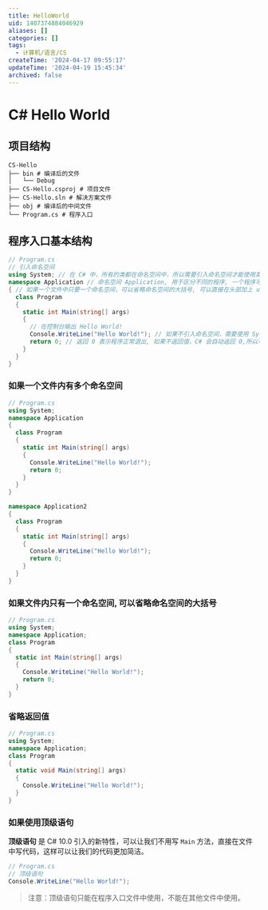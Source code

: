 ```yaml
---
title: HelloWorld
uid: 1407374884046929
aliases: []
categories: []
tags:
  - 计算机/语言/CS
createTime: '2024-04-17 09:55:17'
updateTime: '2024-04-19 15:45:34'
archived: false
---
```


# C# Hello World

## 项目结构

```shell
CS-Hello
├── bin # 编译后的文件
│   └── Debug
├── CS-Hello.csproj # 项目文件
├── CS-Hello.sln # 解决方案文件
├── obj # 编译后的中间文件
└── Program.cs # 程序入口
```

## 程序入口基本结构

```csharp
// Program.cs
// 引入命名空间
using System; // 在 C# 中，所有的类都在命名空间中，所以需要引入命名空间才能使用类, System 是 C# 的根命名空间，所有的类都在 System 命名空间中, 所以在 C# 中，不需要引入 System 命名空间也可以使用类
namespace Application // 命名空间 Application, 用于区分不同的程序, 一个程序可以有多个命名空间, 但是只能有一个入口类, 也就是只能有一个类有 Main 方法
{ // 如果一个文件中只要一个命名空间，可以省略命名空间的大括号, 可以直接在头部加上 using System; 然后在类前面加上 namespace Application; 就可以了
  class Program
  {
    static int Main(string[] args)
    {
      // 在控制台输出 Hello World!
      Console.WriteLine("Hello World!"); // 如果不引入命名空间，需要使用 System.Console.WriteLine("Hello World!");
      return 0; // 返回 0 表示程序正常退出, 如果不返回值，C# 会自动返回 0,所以可以省略 return 语句
    }
  }
}

```

### 如果一个文件内有多个命名空间

```csharp
// Program.cs
using System;
namespace Application
{
  class Program
  {
    static int Main(string[] args)
    {
      Console.WriteLine("Hello World!");
      return 0;
    }
  }
}

namespace Application2
{
  class Program
  {
    static int Main(string[] args)
    {
      Console.WriteLine("Hello World!");
      return 0;
    }
  }
}
```

### 如果文件内只有一个命名空间, 可以省略命名空间的大括号

```csharp
// Program.cs
using System;
namespace Application;
class Program
{
  static int Main(string[] args)
  {
    Console.WriteLine("Hello World!");
    return 0;
  }
}
```

### 省略返回值

```csharp
// Program.cs
using System;
namespace Application;
class Program
{
  static void Main(string[] args)
  {
    Console.WriteLine("Hello World!");
  }
}
```

### 如果使用顶级语句

**顶级语句** 是 C# 10.0 引入的新特性，可以让我们不用写 `Main` 方法，直接在文件中写代码，这样可以让我们的代码更加简洁。

```csharp
// Program.cs
// 顶级语句
Console.WriteLine("Hello World!");
```

> 注意：顶级语句只能在程序入口文件中使用，不能在其他文件中使用。
